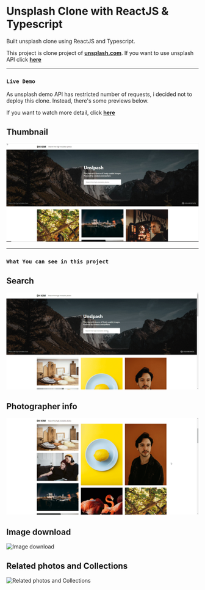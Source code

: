 # Unsplash Clone with ReactJS & Typescript

Built unsplash clone using ReactJS and Typescript.

This project is clone project of [**unsplash.com**](https://unsplash.com/).
If you want to use unsplash API click [**here**](https://unsplash.com/oauth/applications)

---

### **`Live Demo`**

As unsplash demo API has restricted number of requests, i decided not to deploy this clone. Instead, there's some previews below.

If you want to watch more detail, click [**here**](https://www.linkedin.com/posts/dh-kim-733227200_unsplash-reactjs-activity-6756093010494267392-nQEV)

## **Thumbnail**

![Main page](./thumbnail.jpg)

---

### **`What You can see in this project`**

## **Search**

![Search](./search.gif)

## **Photographer info**

![Search](./photographerInfo.gif)


## **Image download**

![Image download](./download.gif)

## **Related photos and Collections**

![Related photos and Collections](./related.gif)

